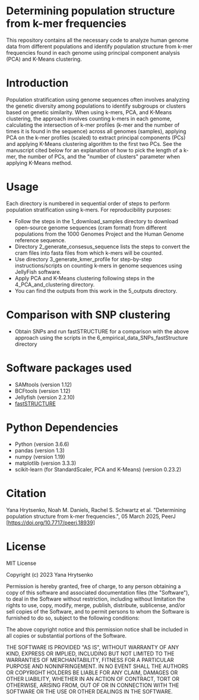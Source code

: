 # Determining population structure from k-mer frequencies
This repository contains all the necessary code to analyze human genome data from different populations and identify population structure from k-mer frequencies found in each genome using principal component analysis (PCA) and K-Means clustering. 


# Introduction
Population stratification using genome sequences often involves analyzing the genetic diversity among populations to identify subgroups or clusters based on genetic similarity. When using k-mers, PCA, and K-Means clustering, the approach involves counting k-mers in each genome, calculating the intersection of k-mer profiles (k-mer and the number of times it is found in the sequence) across all genomes (samples), applying PCA on the k-mer profiles (scaled) to extract principal components (PCs) and applying K-Means clustering algorithm to the first two PCs. See the manuscript cited below for an explanation of how to pick the length of a k-mer, the number of PCs, and the "number of clusters" parameter when applying K-Means method.

# Usage
Each directory is numbered in sequential order of steps to perform population stratification using k-mers.
For reproducibility purposes: 
- Follow the steps in the 1_download_samples directory to download open-source genome sequences (cram format) from different populations from the 1000 Genomes Project and the Human Genome reference sequence.
- Directory 2_generate_consesus_sequence lists the steps to convert the cram files into fasta files from which k-mers will be counted.
- Use directory 3_generate_kmer_profile for step-by-step instructions/scripts on counting k-mers in genome sequences using JellyFish software.
- Apply PCA and K-Means clustering following steps in the 4_PCA_and_clustering directory.
- You can find the outputs from this work in the 5_outputs directory.

# Comparison with SNP clustering
- Obtain SNPs and run fastSTRUCTURE for a comparison with the above approach using the scripts in the 6_empirical_data_SNPs_fastStructure directory

# Software packages used  
- SAMtools (version 1.12)
- BCFtools (version 1.12)
- Jellyfish (version 2.2.10)
- [fastSTRUCTURE](https://github.com/rajanil/fastStructure)
  
# Python Dependencies
- Python (version 3.6.6)
- pandas (version 1.3)
- numpy (version 1.19)
- matplotlib (version 3.3.3)
- scikit-learn (for StandardScaler, PCA and K-Means) (version 0.23.2)


# Citation
Yana Hrytsenko, Noah M. Daniels, Rachel S. Schwartz et al. "Determining population structure from k-mer frequencies.", 05 March 2025, PeerJ [https://doi.org/10.7717/peerj.18939]

# License
MIT License

Copyright (c) 2023 Yana Hrytsenko

Permission is hereby granted, free of charge, to any person obtaining a copy
of this software and associated documentation files (the "Software"), to deal
in the Software without restriction, including without limitation the rights
to use, copy, modify, merge, publish, distribute, sublicense, and/or sell
copies of the Software, and to permit persons to whom the Software is
furnished to do so, subject to the following conditions:

The above copyright notice and this permission notice shall be included in all
copies or substantial portions of the Software.

THE SOFTWARE IS PROVIDED "AS IS", WITHOUT WARRANTY OF ANY KIND, EXPRESS OR
IMPLIED, INCLUDING BUT NOT LIMITED TO THE WARRANTIES OF MERCHANTABILITY,
FITNESS FOR A PARTICULAR PURPOSE AND NONINFRINGEMENT. IN NO EVENT SHALL THE
AUTHORS OR COPYRIGHT HOLDERS BE LIABLE FOR ANY CLAIM, DAMAGES OR OTHER
LIABILITY, WHETHER IN AN ACTION OF CONTRACT, TORT OR OTHERWISE, ARISING FROM,
OUT OF OR IN CONNECTION WITH THE SOFTWARE OR THE USE OR OTHER DEALINGS IN THE
SOFTWARE.
